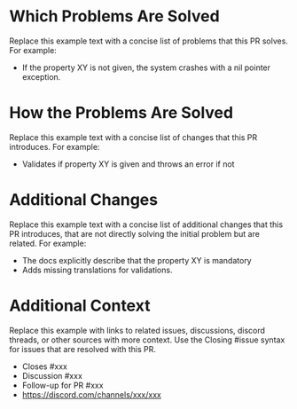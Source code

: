 # Which Problems Are Solved

Replace this example text with a concise list of problems that this PR solves.
For example:
- If the property XY is not given, the system crashes with a nil pointer exception.

# How the Problems Are Solved

Replace this example text with a concise list of changes that this PR introduces.
For example:
- Validates if property XY is given and throws an error if not

# Additional Changes

Replace this example text with a concise list of additional changes that this PR introduces, that are not directly solving the initial problem but are related.
For example:
- The docs explicitly describe that the property XY is mandatory
- Adds missing translations for validations.

# Additional Context

Replace this example with links to related issues, discussions, discord threads, or other sources with more context.
Use the Closing #issue syntax for issues that are resolved with this PR.
- Closes #xxx
- Discussion #xxx
- Follow-up for PR #xxx
- https://discord.com/channels/xxx/xxx
